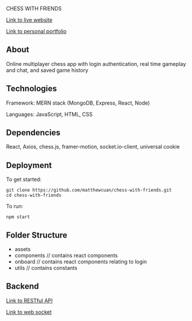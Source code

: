 CHESS WITH FRIENDS

[Link to live website](https://melodious-speculoos-b36439.netlify.app/)

[Link to personal portfolio](matthew-cuan.com)

## About

Online multiplayer chess app with login authentication, real time gameplay and chat, and saved game history

## Technologies

Framework: MERN stack (MongoDB, Express, React, Node)

Languages: JavaScript, HTML, CSS

## Dependencies

React, Axios, chess.js, framer-motion, socket.io-client, universal cookie

## Deployment

To get started:

```
git clone https://github.com/matthewcuan/chess-with-friends.git
cd chess-with-friends
```

To run:

```
npm start
```

## Folder Structure

- assets  
- components // contains react components
- onboard // contains react components relating to login
- utils // contains constants

## Backend

[Link to RESTful API](https://github.com/matthewcuan/chess-backend)

[Link to web socket](https://github.com/matthewcuan/chess-socketio)